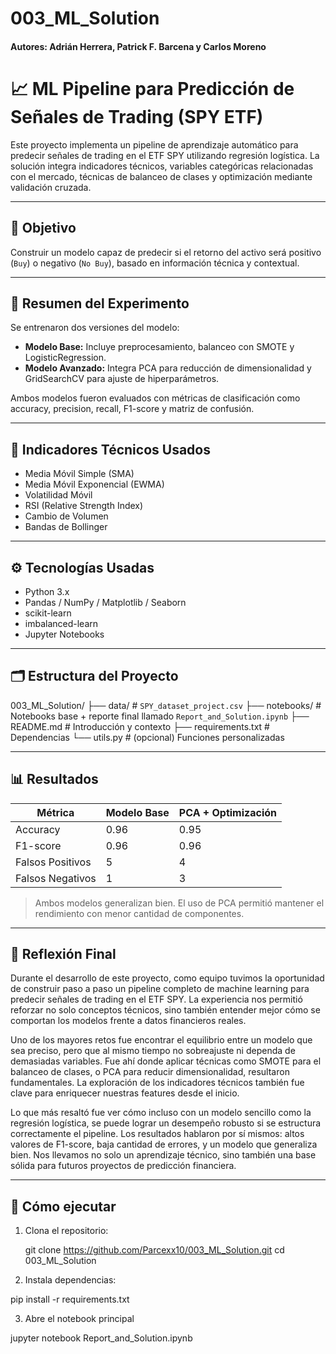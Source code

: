 # 003_ML_Solution
#### Autores: Adrián Herrera, Patrick F. Barcena y Carlos Moreno

# 📈 ML Pipeline para Predicción de Señales de Trading (SPY ETF)

Este proyecto implementa un pipeline de aprendizaje automático para predecir señales de trading en el ETF SPY utilizando regresión logística. La solución integra indicadores técnicos, variables categóricas relacionadas con el mercado, técnicas de balanceo de clases y optimización mediante validación cruzada.

---

## 🎯 Objetivo

Construir un modelo capaz de predecir si el retorno del activo será positivo (`Buy`) o negativo (`No Buy`), basado en información técnica y contextual.

---

## 🧪 Resumen del Experimento

Se entrenaron dos versiones del modelo:

- **Modelo Base:** Incluye preprocesamiento, balanceo con SMOTE y LogisticRegression.
- **Modelo Avanzado:** Integra PCA para reducción de dimensionalidad y GridSearchCV para ajuste de hiperparámetros.

Ambos modelos fueron evaluados con métricas de clasificación como accuracy, precision, recall, F1-score y matriz de confusión.

---

## 🧠 Indicadores Técnicos Usados

- Media Móvil Simple (SMA)
- Media Móvil Exponencial (EWMA)
- Volatilidad Móvil
- RSI (Relative Strength Index)
- Cambio de Volumen
- Bandas de Bollinger

---

## ⚙️ Tecnologías Usadas

- Python 3.x
- Pandas / NumPy / Matplotlib / Seaborn
- scikit-learn
- imbalanced-learn
- Jupyter Notebooks

---

## 🗂️ Estructura del Proyecto

003_ML_Solution/
├── data/ # `SPY_dataset_project.csv`
├── notebooks/ # Notebooks base + reporte final llamado `Report_and_Solution.ipynb`
├── README.md # Introducción y contexto
├── requirements.txt # Dependencias
└── utils.py # (opcional) Funciones personalizadas


---

## 📊 Resultados

| Métrica            | Modelo Base | PCA + Optimización |
|--------------------|-------------|--------------------|
| Accuracy           | 0.96        | 0.95               |
| F1-score           | 0.96        | 0.96               |
| Falsos Positivos   | 5           | 4                  |
| Falsos Negativos   | 1           | 3                  |

> Ambos modelos generalizan bien. El uso de PCA permitió mantener el rendimiento con menor cantidad de componentes.

---

## 🤔 Reflexión Final

Durante el desarrollo de este proyecto, como equipo tuvimos la oportunidad de construir paso a paso un pipeline completo de machine learning para predecir señales de trading en el ETF SPY. La experiencia nos permitió reforzar no solo conceptos técnicos, sino también entender mejor cómo se comportan los modelos frente a datos financieros reales.

Uno de los mayores retos fue encontrar el equilibrio entre un modelo que sea preciso, pero que al mismo tiempo no sobreajuste ni dependa de demasiadas variables. Fue ahí donde aplicar técnicas como SMOTE para el balanceo de clases, o PCA para reducir dimensionalidad, resultaron fundamentales. La exploración de los indicadores técnicos también fue clave para enriquecer nuestras features desde el inicio.

Lo que más resaltó fue ver cómo incluso con un modelo sencillo como la regresión logística, se puede lograr un desempeño robusto si se estructura correctamente el pipeline. Los resultados hablaron por sí mismos: altos valores de F1-score, baja cantidad de errores, y un modelo que generaliza bien. Nos llevamos no solo un aprendizaje técnico, sino también una base sólida para futuros proyectos de predicción financiera.

---

## 🚀 Cómo ejecutar

1. Clona el repositorio:

   git clone https://github.com/Parcexx10/003_ML_Solution.git
   cd 003_ML_Solution

2. Instala dependencias:

pip install -r requirements.txt

3. Abre el notebook principal

jupyter notebook Report_and_Solution.ipynb





